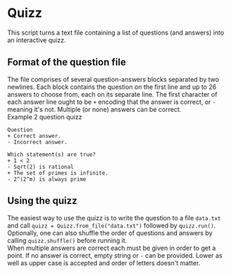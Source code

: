 # Quizz
This script turns a text file containing a list of questions (and answers) into an interactive quizz.  

## Format of the question file
The file comprises of several question-answers blocks separated by two newlines. Each block contains the question on the first line and up to 26 answers to choose from, each on its separate line. The first character of each answer line ought to be `+` encoding that the answer is correct, or `-` meaning it's not. Multiple (or none) answers can be correct.  
Example 2 question quizz
```
Question
+ Correct answer.
- Incorrect answer.

Which statement(s) are true?
+ 1 < 2
- Sqrt(2) is rational
+ The set of primes is infinite.
- 2^(2^m) is always prime
```

## Using the quizz
The easiest way to use the quizz is to write the question to a file `data.txt` and call `quizz = Quizz.from_file("data.txt")` followed by `quizz.run()`.
Optionally, one can also shuffle the order of questions and answers by calling `quizz.shuffle()` before running it.  
When multiple answers are correct each must be given in order to get a point. If no answer is correct, empty string or `-` can be provided. Lower as well as upper case is accepted and order of letters doesn't matter.